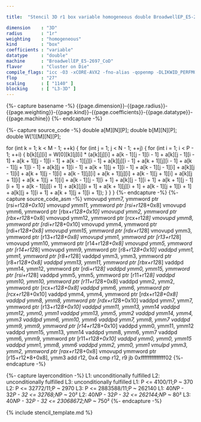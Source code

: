 ```yaml
---

title:  "Stencil 3D r1 box variable homogeneous double BroadwellEP_E5-2697_CoD"

dimension    : "3D"
radius       : "1r"
weighting    : "homogeneous"
kind         : "box"
coefficients : "variable"
datatype     : "double"
machine      : "BroadwellEP_E5-2697_CoD"
flavor       : "Cluster on Die"
compile_flags: "icc -O3 -xCORE-AVX2 -fno-alias -qopenmp -DLIKWID_PERFMON -Ilikwid-4.3.2/include -Llikwid-4.3.2/lib -Iheaders/dummy.c stencil_compilable.c -o stencil -llikwid"
flop         : "27"
scaling      : [ "1140" ]
blocking     : [ "L3-3D" ]
---
```


{%- capture basename -%}
{{page.dimension}}-{{page.radius}}-{{page.weighting}}-{{page.kind}}-{{page.coefficients}}-{{page.datatype}}-{{page.machine}}
{%- endcapture -%}

{%- capture source_code -%}
double a[M][N][P];
double b[M][N][P];
double W[1][M][N][P];

for (int k = 1; k < M - 1; ++k) {
  for (int j = 1; j < N - 1; ++j) {
    for (int i = 1; i < P - 1; ++i) {
      b[k][j][i] =
          W[0][k][j][i] *
          (a[k][j][i] + a[k - 1][j - 1][i - 1] + a[k][j - 1][i - 1] +
           a[k + 1][j - 1][i - 1] + a[k - 1][j][i - 1] +
           a[k][j][i - 1] + a[k + 1][j][i - 1] +
           a[k - 1][j + 1][i - 1] + a[k][j + 1][i - 1] +
           a[k + 1][j + 1][i - 1] + a[k - 1][j - 1][i] +
           a[k][j - 1][i] + a[k + 1][j - 1][i] + a[k - 1][j][i] +
           a[k + 1][j][i] + a[k - 1][j + 1][i] + a[k][j + 1][i] +
           a[k + 1][j + 1][i] + a[k - 1][j - 1][i + 1] +
           a[k][j - 1][i + 1] + a[k + 1][j - 1][i + 1] +
           a[k - 1][j][i + 1] + a[k][j][i + 1] + a[k + 1][j][i + 1] +
           a[k - 1][j + 1][i + 1] + a[k][j + 1][i + 1] +
           a[k + 1][j + 1][i + 1]);
    }
  }
}
{%- endcapture -%}
{%- capture source_code_asm -%}
vmovupd ymm7, ymmword ptr [rsi+r12*8+0x10]
vmovupd ymm11, ymmword ptr [rsi+r12*8+0x8]
vmovupd ymm6, ymmword ptr [rbx+r12*8+0x10]
vmovupd ymm2, ymmword ptr [rbx+r12*8+0x8]
vmovupd ymm12, ymmword ptr [rcx+r12*8]
vmovupd ymm8, ymmword ptr [rdi+r12*8+0x10]
vmovupd ymm4, ymmword ptr [rdi+r12*8+0x8]
vmovupd ymm15, ymmword ptr [rdx+r12*8]
vmovupd ymm3, ymmword ptr [r13+r12*8+0x8]
vmovupd ymm1, ymmword ptr [r13+r12*8]
vmovupd ymm10, ymmword ptr [r14+r12*8+0x8]
vmovupd ymm5, ymmword ptr [r14+r12*8]
vmovupd ymm9, ymmword ptr [r8+r12*8+0x10]
vaddpd ymm1, ymm1, ymmword ptr [r8+r12*8]
vaddpd ymm3, ymm3, ymmword ptr [r8+r12*8+0x8]
vaddpd ymm13, ymm11, ymmword ptr [rbx+r12*8]
vaddpd ymm14, ymm12, ymmword ptr [rdi+r12*8]
vaddpd ymm0, ymm15, ymmword ptr [rsi+r12*8]
vaddpd ymm5, ymm5, ymmword ptr [r11+r12*8]
vaddpd ymm10, ymm10, ymmword ptr [r11+r12*8+0x8]
vaddpd ymm2, ymm2, ymmword ptr [rcx+r12*8+0x8]
vaddpd ymm6, ymm6, ymmword ptr [rcx+r12*8+0x10]
vaddpd ymm4, ymm4, ymmword ptr [rdx+r12*8+0x8]
vaddpd ymm8, ymm8, ymmword ptr [rdx+r12*8+0x10]
vaddpd ymm7, ymm7, ymmword ptr [r13+r12*8+0x10]
vaddpd ymm11, ymm13, ymm14
vaddpd ymm12, ymm0, ymm1
vaddpd ymm13, ymm5, ymm2
vaddpd ymm14, ymm4, ymm3
vaddpd ymm6, ymm10, ymm6
vaddpd ymm7, ymm8, ymm7
vaddpd ymm9, ymm9, ymmword ptr [r14+r12*8+0x10]
vaddpd ymm0, ymm11, ymm12
vaddpd ymm15, ymm13, ymm14
vaddpd ymm8, ymm6, ymm7
vaddpd ymm6, ymm9, ymmword ptr [r11+r12*8+0x10]
vaddpd ymm0, ymm0, ymm15
vaddpd ymm1, ymm8, ymm6
vaddpd ymm2, ymm0, ymm1
vmulpd ymm3, ymm2, ymmword ptr [rax+r12*8+0x8]
vmovupd ymmword ptr [r15+r12*8+0x8], ymm3
add r12, 0x4
cmp r12, r9
jb 0xffffffffffffff02
{%- endcapture -%}

{%- capture layercondition -%}
L1: unconditionally fulfilled
L2: unconditionally fulfilled
L3: unconditionally fulfilled
L1: P <= 4100/11;P ~ 370
L2: P <= 32772/11;P ~ 2970
L3: P <= 2883588/11;P ~ 262140
L1: 40*N*P - 32*P - 32 <= 32768;N*P ~ 20²
L2: 40*N*P - 32*P - 32 <= 262144;N*P ~ 80²
L3: 40*N*P - 32*P - 32 <= 23068672;N*P ~ 750²
{%- endcapture -%}

{% include stencil_template.md %}
